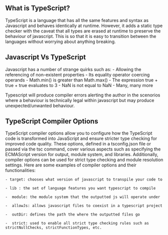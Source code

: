 ## What is TypeScript?

TypeScript is a language that has all the same features and syntax as Javascript and behaves identically at runtime.
However, it adds a static type checker with the caveat that all types are erased at runtime to preserve the behaviour of javascript.
This is so that it is easy to transition between the languages without worrying about anything breaking.

## Javascript Vs TypeScript

Javascript has a number of strange quirks such as:
    - Allowing the referencing of non-existent properties
    - Its equality operator coercing operands
    - Math.min() is greater than Math.max()
    - The expression true + true + true evaluates to 3
    - NaN is not equal to NaN
    - Many, many more

Typescript will produce compiler errors alerting the author in the scenorios where a behaviour is technically legal within javascript but 
may produce unexpected/unwanted behaviour. 

## TypeScript Compiler Options
TypeScript compiler options allow you to configure how the TypeScript code is transformed into JavaScript and ensure stricter type checking for improved code quality. These options, defined in a tsconfig.json file or passed via the tsc command, cover various aspects such as specifying the ECMAScript version for output, module system, and libraries. Additionally, compiler options can be used for strict type checking and module resolution settings. Here are some examples of compiler options and their functionalities:

    - target: chooses what version of javascript to transpile your code to
    
    - lib : the set of language features you want typescript to compile
    
    -  module: the module system that the outputted js will operate under
    
    -  allowJs: allows javascript files to coexist in a typescript project
    
    -  outDir: defines the path the where the outputted files go
    
    -  strict: used to enable all strict type checking rules such as strictNullChecks, strictFunctionTypes, etc.
    

